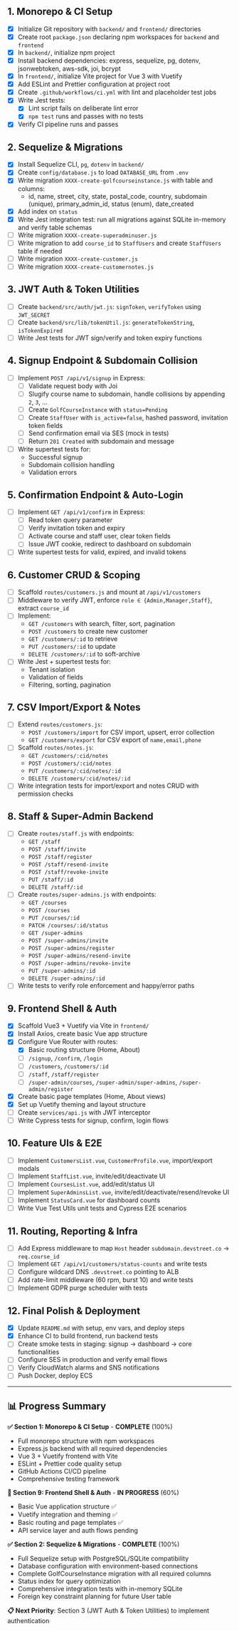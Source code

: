 ## 1. Monorepo & CI Setup

- [x] Initialize Git repository with `backend/` and `frontend/` directories
- [x] Create root `package.json` declaring npm workspaces for `backend` and `frontend`
- [x] In `backend/`, initialize npm project
- [x] Install backend dependencies: express, sequelize, pg, dotenv, jsonwebtoken, aws-sdk, joi, bcrypt
- [x] In `frontend/`, initialize Vite project for Vue 3 with Vuetify
- [x] Add ESLint and Prettier configuration at project root
- [x] Create `.github/workflows/ci.yml` with lint and placeholder test jobs
- [x] Write Jest tests:
  - [x] Lint script fails on deliberate lint error
  - [x] `npm test` runs and passes with no tests
- [x] Verify CI pipeline runs and passes

## 2. Sequelize & Migrations

- [x] Install Sequelize CLI, `pg`, `dotenv` in `backend/`
- [x] Create `config/database.js` to load `DATABASE_URL` from `.env`
- [x] Write migration `XXXX-create-golfcourseinstance.js` with table and columns:
  - id, name, street, city, state, postal_code, country, subdomain (unique), primary_admin_id, status (enum), date_created
- [x] Add index on `status`
- [x] Write Jest integration test: run all migrations against SQLite in-memory and verify table schemas
- [ ] Write migration `XXXX-create-superadminuser.js`
- [ ] Write migration to add `course_id` to `StaffUsers` and create `StaffUsers` table if needed
- [ ] Write migration `XXXX-create-customer.js`
- [ ] Write migration `XXXX-create-customernotes.js`

## 3. JWT Auth & Token Utilities

- [ ] Create `backend/src/auth/jwt.js`: `signToken`, `verifyToken` using `JWT_SECRET`
- [ ] Create `backend/src/lib/tokenUtil.js`: `generateTokenString`, `isTokenExpired`
- [ ] Write Jest tests for JWT sign/verify and token expiry functions

## 4. Signup Endpoint & Subdomain Collision

- [ ] Implement `POST /api/v1/signup` in Express:
  - [ ] Validate request body with Joi
  - [ ] Slugify course name to subdomain, handle collisions by appending `2`, `3`, …
  - [ ] Create `GolfCourseInstance` with `status=Pending`
  - [ ] Create `StaffUser` with `is_active=false`, hashed password, invitation token fields
  - [ ] Send confirmation email via SES (mock in tests)
  - [ ] Return `201 Created` with subdomain and message
- [ ] Write supertest tests for:
  - Successful signup
  - Subdomain collision handling
  - Validation errors

## 5. Confirmation Endpoint & Auto-Login

- [ ] Implement `GET /api/v1/confirm` in Express:
  - [ ] Read token query parameter
  - [ ] Verify invitation token and expiry
  - [ ] Activate course and staff user, clear token fields
  - [ ] Issue JWT cookie, redirect to dashboard on subdomain
- [ ] Write supertest tests for valid, expired, and invalid tokens

## 6. Customer CRUD & Scoping

- [ ] Scaffold `routes/customers.js` and mount at `/api/v1/customers`
- [ ] Middleware to verify JWT, enforce `role ∈ {Admin,Manager,Staff}`, extract `course_id`
- [ ] Implement:
  - `GET /customers` with search, filter, sort, pagination
  - `POST /customers` to create new customer
  - `GET /customers/:id` to retrieve
  - `PUT /customers/:id` to update
  - `DELETE /customers/:id` to soft-archive
- [ ] Write Jest + supertest tests for:
  - Tenant isolation
  - Validation of fields
  - Filtering, sorting, pagination

## 7. CSV Import/Export & Notes

- [ ] Extend `routes/customers.js`:
  - `POST /customers/import` for CSV import, upsert, error collection
  - `GET /customers/export` for CSV export of `name,email,phone`
- [ ] Scaffold `routes/notes.js`:
  - `GET /customers/:cid/notes`
  - `POST /customers/:cid/notes`
  - `PUT /customers/:cid/notes/:id`
  - `DELETE /customers/:cid/notes/:id`
- [ ] Write integration tests for import/export and notes CRUD with permission checks

## 8. Staff & Super-Admin Backend

- [ ] Create `routes/staff.js` with endpoints:
  - `GET /staff`
  - `POST /staff/invite`
  - `POST /staff/register`
  - `POST /staff/resend-invite`
  - `POST /staff/revoke-invite`
  - `PUT /staff/:id`
  - `DELETE /staff/:id`
- [ ] Create `routes/super-admins.js` with endpoints:
  - `GET /courses`
  - `POST /courses`
  - `PUT /courses/:id`
  - `PATCH /courses/:id/status`
  - `GET /super-admins`
  - `POST /super-admins/invite`
  - `POST /super-admins/register`
  - `POST /super-admins/resend-invite`
  - `POST /super-admins/revoke-invite`
  - `PUT /super-admins/:id`
  - `DELETE /super-admins/:id`
- [ ] Write tests to verify role enforcement and happy/error paths

## 9. Frontend Shell & Auth

- [x] Scaffold Vue3 + Vuetify via Vite in `frontend/`
- [x] Install Axios, create basic Vue app structure
- [x] Configure Vue Router with routes:
  - [x] Basic routing structure (Home, About)
  - [ ] `/signup`, `/confirm`, `/login`
  - [ ] `/customers`, `/customers/:id`
  - [ ] `/staff`, `/staff/register`
  - [ ] `/super-admin/courses`, `/super-admin/super-admins`, `/super-admin/register`
- [x] Create basic page templates (Home, About views)
- [x] Set up Vuetify theming and layout structure
- [ ] Create `services/api.js` with JWT interceptor
- [ ] Write Cypress tests for signup, confirm, login flows

## 10. Feature UIs & E2E

- [ ] Implement `CustomersList.vue`, `CustomerProfile.vue`, import/export modals
- [ ] Implement `StaffList.vue`, invite/edit/deactivate UI
- [ ] Implement `CoursesList.vue`, add/edit/status UI
- [ ] Implement `SuperAdminsList.vue`, invite/edit/deactivate/resend/revoke UI
- [ ] Implement `StatusCard.vue` for dashboard counts
- [ ] Write Vue Test Utils unit tests and Cypress E2E scenarios

## 11. Routing, Reporting & Infra

- [ ] Add Express middleware to map `Host` header `subdomain.devstreet.co` → `req.course_id`
- [ ] Implement `GET /api/v1/customers/status-counts` and write tests
- [ ] Configure wildcard DNS `.devstreet.co` pointing to ALB
- [ ] Add rate-limit middleware (60 rpm, burst 10) and write tests
- [ ] Implement GDPR purge scheduler with tests

## 12. Final Polish & Deployment

- [x] Update `README.md` with setup, env vars, and deploy steps
- [x] Enhance CI to build frontend, run backend tests
- [ ] Create smoke tests in staging: signup → dashboard → core functionalities
- [ ] Configure SES in production and verify email flows
- [ ] Verify CloudWatch alarms and SNS notifications
- [ ] Push Docker, deploy ECS

---

## 📊 Progress Summary

**✅ Section 1: Monorepo & CI Setup** - **COMPLETE** (100%)

- Full monorepo structure with npm workspaces
- Express.js backend with all required dependencies
- Vue 3 + Vuetify frontend with Vite
- ESLint + Prettier code quality setup
- GitHub Actions CI/CD pipeline
- Comprehensive testing framework

**🔄 Section 9: Frontend Shell & Auth** - **IN PROGRESS** (60%)

- Basic Vue application structure ✅
- Vuetify integration and theming ✅
- Basic routing and page templates ✅
- API service layer and auth flows pending

**✅ Section 2: Sequelize & Migrations** - **COMPLETE** (100%)

- Full Sequelize setup with PostgreSQL/SQLite compatibility
- Database configuration with environment-based connections  
- Complete GolfCourseInstance migration with all required columns
- Status index for query optimization
- Comprehensive integration tests with in-memory SQLite
- Foreign key constraint planning for future User table

**📋 Next Priority**: Section 3 (JWT Auth & Token Utilities) to implement authentication
